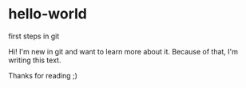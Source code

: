 # hello-world
first steps in git

Hi! I'm new in git and want to learn more about it.
Because of that, I'm writing this text.

Thanks for reading ;)
